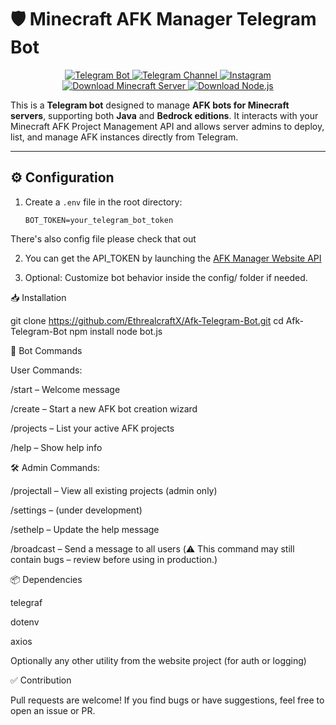 # 🛡️ Minecraft AFK Manager Telegram Bot

<p align="center">
  <a href="https://t.me/avtoserverbot" target="_blank">
    <img src="https://img.shields.io/badge/Telegram-Bot-2CA5E0?style=for-the-badge&logo=telegram" alt="Telegram Bot">
  </a>
  <a href="https://t.me/HypePath" target="_blank">
    <img src="https://img.shields.io/badge/Telegram-Channel-2CA5E0?style=for-the-badge&logo=telegram" alt="Telegram Channel">
  </a>
  <a href="https://instagram.com/EthrealCarftX" target="_blank">
    <img src="https://img.shields.io/badge/Instagram-Follow-E4405F?style=for-the-badge&logo=instagram&logoColor=white" alt="Instagram">
  </a>
  <a href="https://www.minecraft.net/en-us/download/server" target="_blank">
  <img src="https://img.shields.io/badge/Minecraft-Server%20Download-green?style=for-the-badge&logo=minecraft&logoColor=white" alt="Download Minecraft Server">
</a>
<a href="https://nodejs.org/en/download" target="_blank">
  <img src="https://img.shields.io/badge/Node.js-Download%20Latest-brightgreen?style=for-the-badge&logo=node.js&logoColor=white" alt="Download Node.js">
</a>

</p>

This is a **Telegram bot** designed to manage **AFK bots for Minecraft servers**, supporting both **Java** and **Bedrock editions**. It interacts with your Minecraft AFK Project Management API and allows server admins to deploy, list, and manage AFK instances directly from Telegram.

---

## ⚙️ Configuration

1. Create a `.env` file in the root directory:
   ```env
   BOT_TOKEN=your_telegram_bot_token
There's also config file please check that out   
  

2. You can get the API_TOKEN by launching the <a href="https://github.com/EthrealcraftX/Minecraft-java-bedrock-Afk-bot-website.git">AFK Manager Website API<a/>


3. Optional: Customize bot behavior inside the config/ folder if needed.



📥 Installation

git clone https://github.com/EthrealcraftX/Afk-Telegram-Bot.git
cd Afk-Telegram-Bot
npm install
node bot.js


💬 Bot Commands

User Commands:

/start – Welcome message

/create – Start a new AFK bot creation wizard

/projects – List your active AFK projects

/help – Show help info


🛠 Admin Commands:

/projectall – View all existing projects (admin only)

/settings – (under development)

/sethelp – Update the help message

/broadcast – Send a message to all users
(⚠️ This command may still contain bugs – review before using in production.)



📦 Dependencies

telegraf

dotenv

axios

Optionally any other utility from the website project (for auth or logging)



✅ Contribution

Pull requests are welcome!
If you find bugs or have suggestions, feel free to open an issue or PR.
